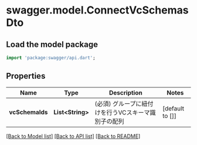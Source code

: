 # swagger.model.ConnectVcSchemasDto

## Load the model package
```dart
import 'package:swagger/api.dart';
```

## Properties
Name | Type | Description | Notes
------------ | ------------- | ------------- | -------------
**vcSchemaIds** | **List&lt;String&gt;** | (必須) グループに紐付けを行うVCスキーマ識別子の配列 | [default to []]

[[Back to Model list]](../README.md#documentation-for-models) [[Back to API list]](../README.md#documentation-for-api-endpoints) [[Back to README]](../README.md)

